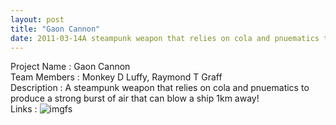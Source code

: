 ```yaml
---
layout: post
title: "Gaon Cannon"
date: 2011-03-14A steampunk weapon that relies on cola and pnuematics to produce a strong burst of air that can blow a ship 1km away!
---
```

Project Name : Gaon Cannon   
Team Members : Monkey D Luffy, Raymond T Graff   
Description  : A steampunk weapon that relies on cola and pnuematics to produce a strong burst of air that can blow a ship 1km away!   
Links        : ![imgfs](http://media.animevice.com/uploads/2/20763/509132-one_piece_389_4.jpg)   
